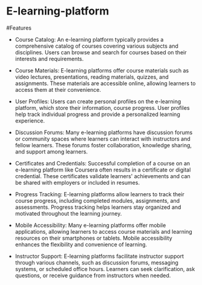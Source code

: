 # E-learning-platform

#Features 

- Course Catalog: An e-learning platform typically provides a comprehensive catalog of courses covering various subjects and disciplines. Users can browse and search for courses based on their interests and requirements.

- Course Materials: E-learning platforms offer course materials such as video lectures, presentations, reading materials, quizzes, and assignments. These materials are accessible online, allowing learners to access them at their convenience.

- User Profiles: Users can create personal profiles on the e-learning platform, which store their information, course progress. User profiles help track individual progress and provide a personalized learning experience.

- Discussion Forums: Many e-learning platforms have discussion forums or community spaces where learners can interact with instructors and fellow learners. These forums foster collaboration, knowledge sharing, and support among learners.

- Certificates and Credentials: Successful completion of a course on an e-learning platform like Coursera often results in a certificate or digital credential. These certificates validate learners' achievements and can be shared with employers or included in resumes.

- Progress Tracking: E-learning platforms allow learners to track their course progress, including completed modules, assignments, and assessments. Progress tracking helps learners stay organized and motivated throughout the learning journey.

- Mobile Accessibility: Many e-learning platforms offer mobile applications, allowing learners to access course materials and learning resources on their smartphones or tablets. Mobile accessibility enhances the flexibility and convenience of learning.

- Instructor Support: E-learning platforms facilitate instructor support through various channels, such as discussion forums, messaging systems, or scheduled office hours. Learners can seek clarification, ask questions, or receive guidance from instructors when needed.
